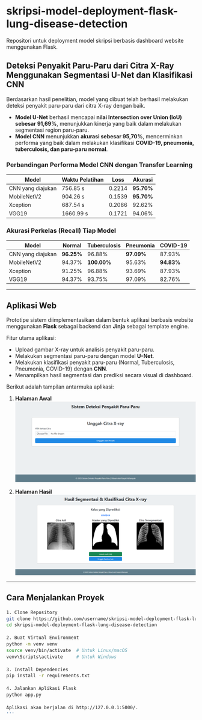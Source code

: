 # skripsi-model-deployment-flask-lung-disease-detection

Repositori untuk deployment model skripsi berbasis dashboard website menggunakan Flask.

## Deteksi Penyakit Paru-Paru dari Citra X-Ray Menggunakan Segmentasi U-Net dan Klasifikasi CNN

Berdasarkan hasil penelitian, model yang dibuat telah berhasil melakukan deteksi penyakit paru-paru dari citra X-ray dengan baik.  
- **Model U-Net** berhasil mencapai **nilai Intersection over Union (IoU) sebesar 91,69%**, menunjukkan kinerja yang baik dalam melakukan segmentasi region paru-paru.  
- **Model CNN** menunjukkan **akurasi sebesar 95,70%**, mencerminkan performa yang baik dalam melakukan klasifikasi **COVID-19, pneumonia, tuberculosis, dan paru-paru normal**.  

### Perbandingan Performa Model CNN dengan Transfer Learning

| Model            | Waktu Pelatihan | Loss  | Akurasi  |
|-----------------|---------------|------|--------|
| CNN yang diajukan | 756.85 s       | 0.2214 | **95.70%** |
| MobileNetV2      | 904.26 s       | 0.1539 | **95.70%** |
| Xception        | 687.54 s       | 0.2086 | 92.62% |
| VGG19           | 1660.99 s      | 0.1721 | 94.06% |

### Akurasi Perkelas (Recall) Tiap Model

| Model            | Normal | Tuberculosis | Pneumonia | COVID-19 |
|-----------------|--------|--------------|-----------|----------|
| CNN yang diajukan | **96.25%** | 96.88% | **97.09%** | 87.93% |
| MobileNetV2      | 94.37% | **100.00%** | 95.63% | **94.83%** |
| Xception        | 91.25% | 96.88% | 93.69% | 87.93% |
| VGG19           | 94.37% | 93.75% | 97.09% | 82.76% |

---

## Aplikasi Web

Prototipe sistem diimplementasikan dalam bentuk aplikasi berbasis website menggunakan **Flask** sebagai backend dan **Jinja** sebagai template engine.  

Fitur utama aplikasi:
- Upload gambar X-ray untuk analisis penyakit paru-paru.
- Melakukan segmentasi paru-paru dengan model **U-Net**.
- Melakukan klasifikasi penyakit paru-paru (Normal, Tuberculosis, Pneumonia, COVID-19) dengan **CNN**.
- Menampilkan hasil segmentasi dan prediksi secara visual di dashboard.

Berikut adalah tampilan antarmuka aplikasi:

1. **Halaman Awal**  
   ![Halaman Awal](templates/halaman_awal.PNG)

2. **Halaman Hasil**  
   ![Halaman Hasil](templates/halaman_hasil.PNG)

---

## Cara Menjalankan Proyek

```bash
1. Clone Repository
git clone https://github.com/username/skripsi-model-deployment-flask-lung-disease-detection.git
cd skripsi-model-deployment-flask-lung-disease-detection

2. Buat Virtual Environment
python -m venv venv
source venv/bin/activate  # Untuk Linux/macOS
venv\Scripts\activate     # Untuk Windows

3. Install Dependencies
pip install -r requirements.txt

4. Jalankan Aplikasi Flask
python app.py

Aplikasi akan berjalan di http://127.0.0.1:5000/.
'''
